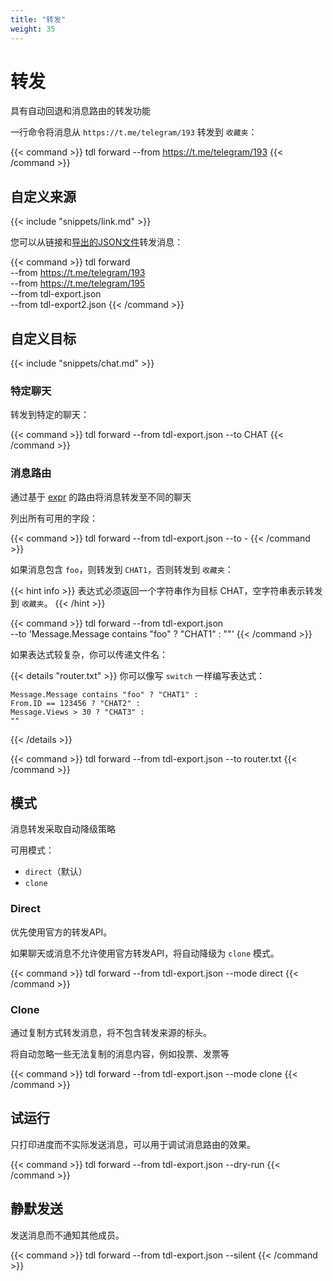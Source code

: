```yaml
---
title: "转发"
weight: 35
---
```


# 转发

具有自动回退和消息路由的转发功能

一行命令将消息从 `https://t.me/telegram/193` 转发到 `收藏夹`：

{{< command >}}
tdl forward --from https://t.me/telegram/193
{{< /command >}}

## 自定义来源

{{< include "snippets/link.md" >}}

您可以从链接和[导出的JSON文件](/zh/guide/download/#从-json-下载)转发消息：

{{< command >}}
tdl forward \
--from https://t.me/telegram/193 \
--from https://t.me/telegram/195 \
--from tdl-export.json \
--from tdl-export2.json
{{< /command >}}

## 自定义目标

{{< include "snippets/chat.md" >}}

### 特定聊天

转发到特定的聊天：

{{< command >}}
tdl forward --from tdl-export.json --to CHAT
{{< /command >}}

### 消息路由

通过基于 [expr](/zh/reference/expr) 的路由将消息转发至不同的聊天

列出所有可用的字段：

{{< command >}}
tdl forward --from tdl-export.json --to -
{{< /command >}}

如果消息包含 `foo`，则转发到 `CHAT1`，否则转发到 `收藏夹`：

{{< hint info >}}
表达式必须返回一个字符串作为目标 CHAT，空字符串表示转发到 `收藏夹`。
{{< /hint >}}

{{< command >}}
tdl forward --from tdl-export.json \
--to 'Message.Message contains "foo" ? "CHAT1" : ""'
{{< /command >}}

如果表达式较复杂，你可以传递文件名：

{{< details "router.txt" >}}
你可以像写 `switch` 一样编写表达式：

```
Message.Message contains "foo" ? "CHAT1" :
From.ID == 123456 ? "CHAT2" :
Message.Views > 30 ? "CHAT3" :
""
```

{{< /details >}}

{{< command >}}
tdl forward --from tdl-export.json --to router.txt
{{< /command >}}

## 模式

消息转发采取自动降级策略

可用模式：
- `direct`（默认）
- `clone`

### Direct

优先使用官方的转发API。

如果聊天或消息不允许使用官方转发API，将自动降级为 `clone` 模式。

{{< command >}}
tdl forward --from tdl-export.json --mode direct
{{< /command >}}

### Clone

通过复制方式转发消息，将不包含转发来源的标头。

将自动忽略一些无法复制的消息内容，例如投票、发票等

{{< command >}}
tdl forward --from tdl-export.json --mode clone
{{< /command >}}

## 试运行

只打印进度而不实际发送消息，可以用于调试消息路由的效果。

{{< command >}}
tdl forward --from tdl-export.json --dry-run
{{< /command >}}

## 静默发送

发送消息而不通知其他成员。

{{< command >}}
tdl forward --from tdl-export.json --silent
{{< /command >}}

